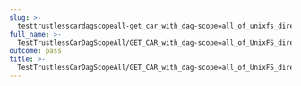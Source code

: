 ```yaml
---
slug: >-
  testtrustlesscardagscopeall-get_car_with_dag-scope=all_of_unixfs_directory_with_multiple_files_(format=car)-header_accept-ranges
full_name: >-
  TestTrustlessCarDagScopeAll/GET_CAR_with_dag-scope=all_of_UnixFS_directory_with_multiple_files_(format=car)/Header_Accept-Ranges
outcome: pass
title: >-
  TestTrustlessCarDagScopeAll/GET_CAR_with_dag-scope=all_of_UnixFS_directory_with_multiple_files_(format=car)/Header_Accept-Ranges
---
```


